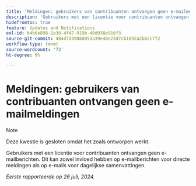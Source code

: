 ```yaml
---
title: 'Meldingen: gebruikers van contribuanten ontvangen geen e-mailmeldingen '
description: 'Gebruikers met een licentie voor contribuanten ontvangen geen e-mailberichten. Dit kan zowel invloed hebben op e-mailberichten voor directe meldingen als op e-mails voor dagelijkse samenvattingen. '
hidefromtoc: true
feature: Updates and Notifications
exl-id: b4b6e898-1a30-4f47-919b-40d938e916f3
source-git-commit: 484d7d4988d053a39e48e2347cb1892a2b62c772
workflow-type: tm+mt
source-wordcount: '73'
ht-degree: 0%

---
```


# Meldingen: gebruikers van contribuanten ontvangen geen e-mailmeldingen

>[!NOTE]
>
>Deze kwestie is gesloten omdat het zoals ontworpen werkt.

Gebruikers met een licentie voor contribuanten ontvangen geen e-mailberichten. Dit kan zowel invloed hebben op e-mailberichten voor directe meldingen als op e-mails voor dagelijkse samenvattingen.

_Eerste rapporteerde op 26 juli, 2024._
